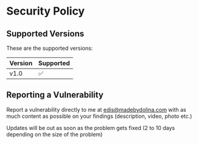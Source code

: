 # Security Policy

## Supported Versions

These are the supported versions:

| Version | Supported          |
| ------- | ------------------ |
| v1.0  | :white_check_mark: |

## Reporting a Vulnerability

Report a vulnerability directly to me at edis@madebydolina.com with as much content as possible on your findings (description, video, photo etc.)

Updates will be out as soon as the problem gets fixed (2 to 10 days depending on the size of the problem)
